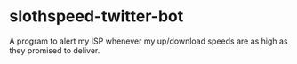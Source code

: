 # slothspeed-twitter-bot
A program to alert my ISP whenever my up/download speeds are as high as they promised to deliver. 
